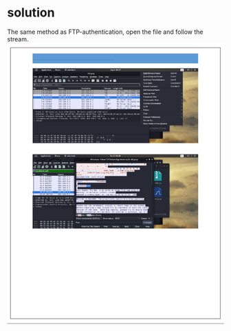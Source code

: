 # solution

The same method as FTP-authentication, open the file and follow the stream.
![alt text](image.png)<br>
